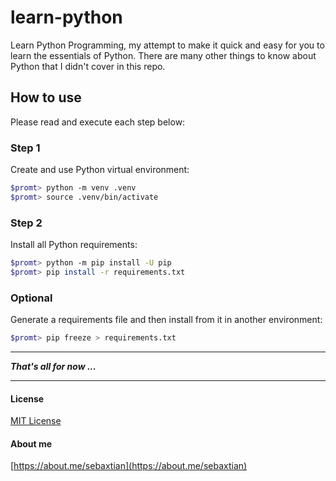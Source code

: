 # learn-python
Learn Python Programming, my attempt to make it quick and easy for you to learn the essentials of Python. There are many other things to know about Python that I didn't cover in this repo.

## How to use

Please read and execute each step below:

### Step 1

Create and use Python virtual environment:

```bash
$promt> python -m venv .venv
$promt> source .venv/bin/activate
```

### Step 2

Install all Python requirements:

```bash
$promt> python -m pip install -U pip
$promt> pip install -r requirements.txt
```

### Optional

Generate a requirements file and then install from it in another environment:

```bash
$promt> pip freeze > requirements.txt
```

---

***That's all for now ...***

---

#### License

[MIT License](./LICENSE)

#### About me

[https://about.me/sebaxtian](https://about.me/sebaxtian)

